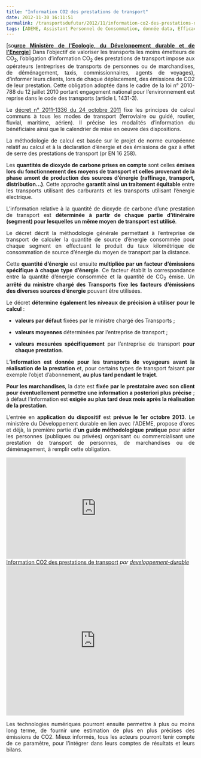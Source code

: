 ```yaml
---
title: "Information CO2 des prestations de transport"
date: 2012-11-30 16:11:51
permalink: /transportsdufutur/2012/11/information-co2-des-prestations-de-transport.html
tags: [ADEME, Assistant Personnel de Consommation, donnée data, Efficacité énergétique, externalité, marchandises, RSE, Véhicule, véhicule propre]
---
```


<p style="text-align: justify;">[so<strong><a href="http://www.developpement-durable.gouv.fr/Presentation-de-la-reglementation,29898.html" target="_blank">urce Ministère de l'Ecologie, du Développement durable et de l'Energie</a></strong>] Dans l’objectif de valoriser les transports les moins émetteurs de CO<sub>2</sub>, l’obligation d’information CO<sub>2</sub> des prestations de transport impose aux opérateurs (entreprises de transports de personnes ou de marchandises, de déménagement, taxis, commissionnaires, agents de voyages), d’informer leurs clients, lors de chaque déplacement, des émissions de CO2 de leur prestation. Cette obligation adoptée dans le cadre de la loi n° 2010-788 du 12 juillet 2010 portant engagement national pour l’environnement est reprise dans le code des transports (article L 1431-3).</p> <p style="text-align: justify;">Le <a href="http://www.legifrance.gouv.fr/affichTexte.do?cidTexte=JORFTEXT000024710173" target="_blank">décret n° 2011-1336 du 24 octobre 2011</a> fixe les principes de calcul communs à tous les modes de transport (ferroviaire ou guidé, routier, fluvial, maritime, aérien). Il précise les modalités d’information du bénéficiaire ainsi que le calendrier de mise en oeuvre des dispositions.</p> <p style="text-align: justify;">La méthodologie de calcul est basée sur le projet de norme européenne relatif au calcul et à la déclaration d’énergie et des émissions de gaz à effet de serre des prestations de transport (pr EN 16 258). </p>  <!--more-->   <p style="text-align: justify;">Les <strong>quantités de dioxyde de carbone prises en compte</strong> sont celles <strong>émises lors du fonctionnement des moyens de transport et celles provenant de la phase amont de production des sources d’énergie (raffinage, transport, distribution…)</strong>. Cette approche <strong>garantit ainsi un traitement équitable</strong> entre les transports utilisant des carburants et les transports utilisant l’énergie électrique.</p> <p style="text-align: justify;">L’information relative à la quantité de dioxyde de carbone d’une prestation de transport est <strong>déterminée à partir de chaque partie d’itinéraire (segment) pour lesquelles un même moyen de transport est utilisé</strong>.</p> <p style="text-align: justify;">Le décret décrit la méthodologie générale permettant à l’entreprise de transport de calculer la quantité de source d’énergie consommée pour chaque segment en effectuant le produit du taux kilométrique de consommation de source d’énergie du moyen de transport par la distance.</p> <p style="text-align: justify;">Cette <strong>quantité d’énergie</strong> est ensuite <strong>multipliée par un facteur d’émissions spécifique à chaque type d’énergie</strong>. Ce facteur établit la correspondance entre la quantité d’énergie consommée et la quantité de CO<sub>2</sub> émise. Un <strong>arrêté du ministre chargé des Transports fixe les facteurs d’émissions des diverses sources d’énergie</strong> pouvant être utilisées.</p> <p style="text-align: justify;">Le décret <strong>détermine également les niveaux de précision à utiliser pour le calcul</strong> :</p> <ul style="text-align: justify;"> <li><strong>valeurs par défaut</strong> fixées par le ministre chargé des Transports ;</li> </ul> <ul style="text-align: justify;"> <li><strong>valeurs moyennes</strong> déterminées par l’entreprise de transport ;</li> </ul> <ul style="text-align: justify;"> <li><strong>valeurs mesurées spécifiquement</strong> par l’entreprise de transport <strong>pour chaque prestation</strong>.</li> </ul> <p style="text-align: justify;">L<strong>’information est donnée pour les transports de voyageurs avant la réalisation de la prestation</strong> et, pour certains types de transport faisant par exemple l’objet d’abonnement, <strong>au plus tard pendant le trajet</strong>.</p> <p style="text-align: justify;"><strong>Pour les marchandises</strong>, la date est <strong>fixée par le prestataire avec son client pour éventuellement permettre une information a posteriori plus précise</strong> ; à défaut l’information est <strong>exigée au plus tard deux mois après la réalisation de la prestation</strong>.</p> <p style="text-align: justify;">L’entrée en <strong>application du dispositif</strong> est <strong>prévue le 1er octobre 2013</strong>. Le ministère du Développement durable en lien avec l'ADEME, propose d'ores et déjà, la première partie d'<strong>un guide méthodologique pratique</strong> pour aider les personnes (publiques ou privées) organisant ou commercialisant une prestation de transport de personnes, de marchandises ou de déménagement, à remplir cette obligation.</p> <p> <iframe frameborder="0" height="270" src="http://www.dailymotion.com/embed/video/xpwklz" width="480"></iframe><br /><a href="http://www.dailymotion.com/video/xpwklz_information-co2-des-prestations-de-transport_news" target="_blank">Information CO2 des prestations de transport</a> <em>par <a href="http://www.dailymotion.com/developpement-durable" target="_blank">developpement-durable</a></em> <iframe frameborder="0" height="400" marginheight="0" marginwidth="0" scrolling="no" src="http://www.slideshare.net/slideshow/embed_code/15428559" width="476"></iframe></p> <p style="text-align: justify;">Les technologies numériques pourront ensuite permettre à plus ou moins long terme, de fournir une estimation de plus en plus précises des émissions de CO2. Mieux informés, tous les acteurs pourront tenir compte de ce paramètre, pour l'intégrer dans leurs comptes de résultats et leurs bilans.</p>
